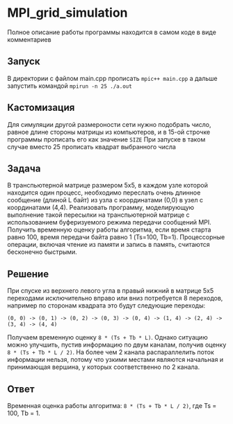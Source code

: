 # MPI_grid_simulation

Полное описание работы программы находится в самом коде в виде комментариев

## Запуск

В директории с файлом main.cpp прописать
```mpic++ main.cpp```
а дальше запустить командой
```mpirun -n 25 ./a.out ```

## Кастомизация
Для симуляции другой размероности сети нужно подобрать число, равное длине стороны матрицы из компьютеров, и в 15-ой строчке программы прописать его как значение ```SIZE```
При запуске в таком случае вместо 25 прописать квадрат выбранного числа

## Задача

В транспьютерной матрице размером 5x5, в каждом узле которой находится один процесс, необходимо переслать очень длинное сообщение (длиной L байт) из узла с координатами (0,0) в узел с координатами (4,4). Реализовать программу, моделирующую выполнение такой пересылки на транспьютерной матрице с использованием буферизуемого режима передачи сообщений MPI. Получить временную оценку работы алгоритма, если время старта равно 100, время передачи байта равно 1 (Ts=100, Tb=1). Процессорные операции, включая чтение из памяти и запись в память, считаются бесконечно быстрыми.

## Решение

При спуске из верхнего левого угла в правый нижний в матрице 5x5 переходами исключительно вправо или вниз потребуется 8 переходов, например по сторонам квадрата это будут следующие переходы:

```
(0, 0) -> (0, 1) -> (0, 2) -> (0, 3) -> (0, 4) -> (1, 4) -> (2, 4) -> (3, 4) -> (4, 4)
```

Получаем временную оценку `8 * (Ts + Tb * L)`. Однако ситуацию можно улучшить, пустив информацию по двум каналам, получив оценку `8 * (Ts + Tb * L / 2)`. На более чем 2 канала распараллелить поток информации нельзя, потому что узкими местами являются начальная и принимающая вершина, у которых соответственно по 2 канала.

## Ответ

Временная оценка работы алгоритма: `8 * (Ts + Tb * L / 2)`, где Ts = 100, Tb = 1.

